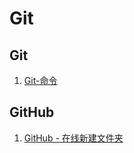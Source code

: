 # Git

## Git

1. [Git-命令](https://github.com/Gaotianhe/Learninglist/issues/10)



## GitHub

1. [GitHub - 在线新建文件夹](https://github.com/Gaotianhe/Learninglist/issues/8)